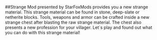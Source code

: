 ##Strange Mod
presented by StarFoxMods provides you a new strange material. This strange material can be found in stone, deep-slate or netherite blocks.
Tools, weapons and armor can be crafted inside a new strange chest after blasting the raw strange material.
The chest also presents a new profession for your villager.
Let`s play and found out what you can do with this strange material!